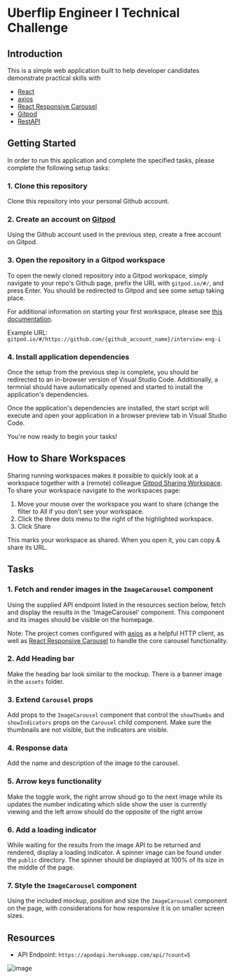 # Uberflip Engineer I Technical Challenge

## Introduction

This is a simple web application built to help developer candidates demonstrate practical skills with

* [React](https://reactjs.org/)
* [axios](https://www.npmjs.com/package/axios)
* [React Responsive Carousel](https://www.npmjs.com/package/react-responsive-carousel)
* [Gitpod](https://www.gitpod.io/)
* [RestAPI](https://apodapi.herokuapp.com/search/?search_query=pluto&number=5)

## Getting Started

In order to run this application and complete the specified tasks, please complete the following setup tasks:

### 1. Clone this repository

Clone this repository into your personal Github account.

### 2. Create an account on [Gitpod](https://www.gitpod.io/)

Using the Github account used in the previous step, create a free account on Gitpod.

### 3. Open the repository in a Gitpod workspace

To open the newly cloned repository into a Gitpod workspace, simply navigate to your repo's Github page, prefix the URL with `gitpod.io/#/`, and press Enter. You should be redirected to Gitpod and see some setup taking place.

For additional information on starting your first workspace, please see [this documentation](https://www.gitpod.io/docs/getting-started#start-your-first-workspace).

Example URL: `gitpod.io/#/https://github.com/{github_account_name}/interview-eng-i`

### 4. Install application dependencies

Once the setup from the previous step is complete, you should be redirected to an in-browser version of Visual Studio Code. Additionally, a termnial should have automatically opened and started to install the application's dependencies.

Once the application's dependencies are installed, the start script will execute and open your application in a browser preview tab in Visual Studio Code.

You're now ready to begin your tasks!

## How to Share Workspaces

Sharing running workspaces makes it possible to quickly look at a workspace together with a (remote) colleague [Gitpod Sharing Workspace](https://www.gitpod.io/docs/sharing-and-collaboration#sharing-running-workspaces).
To share your workspace navigate to the workspaces page:

1. Move your mouse over the workspace you want to share (change the filter to All if you don’t see your workspace.
2. Click the three dots menu to the right of the highlighted workspace.
3. Click Share

This marks your workspace as shared. When you open it, you can copy & share its URL.

## Tasks

### 1. Fetch and render images in the `ImageCarousel` component

Using the supplied API endpoint listed in the resources section below, fetch and display the results in the 'ImageCarousel' component. This component and its images should be visible on the homepage.

Note: The project comes configured with [axios](https://www.npmjs.com/package/axios) as a helpful HTTP client, as well as [React Responsive Carousel](https://www.npmjs.com/package/react-responsive-carousel) to handle the core carousel functionality.

### 2. Add Heading bar

Make the heading bar look similar to the mockup.  There is a banner image in the `assets` folder.

### 3. Extend `Carousel` props

Add props to the `ImageCarousel` component that control the `showThumbs` and `showIndicators` props on the `Carousel` child component.  Make sure the thumbnails are not visible, but the indicators are visible.

### 4. Response data

Add the name and description of the image to the carousel.

### 5. Arrow keys functionality

Make the toggle work, the right arrow shoud go to the next image while its updates the number indicating which slide show the user is currently viewing and the left arrow should do the opposite of the right arrow

### 6. Add a loading indicator

While waiting for the results from the image API to be returned and rendered, display a loading indicator. A spinner image can be found under the `public` directory. The spinner should be displayed at 100% of its size in the middle of the page.

### 7. Style the `ImageCarousel` component

Using the included mockup, position and size the `ImageCarousel` component on the page, with considerations for how responsive it is on smaller screen sizes.

## Resources

* API Endpoint: `https://apodapi.herokuapp.com/api/?count=5`

![image](https://user-images.githubusercontent.com/86728303/148115843-e09f2ef5-43a3-4727-aab0-bffbe2105824.png)
